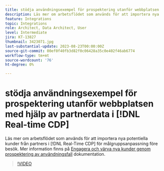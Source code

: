 ```yaml
---
title: stödja användningsexempel för prospektering utanför webbplatsen med hjälp av partnerdata i [!DNL Real-time CDP]
description: Läs mer om arbetsflödet som används för att importera nya potentiella kunder från partners i [!DNL Real-Time CDP] för målgruppsanpassning före besök. 
feature: Integrations
topic: Integrations
role: Architect, Data Architect, User
level: Intermediate
jira: KT-13827
thumbnail: 3423071.jpg
last-substantial-update: 2023-08-23T00:00:00Z
source-git-commit: 00ef0f40fb3d82f0c06428a35c0e402f46ab6774
workflow-type: tm+mt
source-wordcount: '76'
ht-degree: 0%

---
```


# stödja användningsexempel för prospektering utanför webbplatsen med hjälp av partnerdata i [!DNL Real-time CDP]

Läs mer om arbetsflödet som används för att importera nya potentiella kunder från partners i [!DNL Real-Time CDP] för målgruppsanpassning före besök. Mer information finns på [Engagera och värva nya kunder genom prospektering av användningsfall](https://experienceleague.adobe.com/docs/experience-platform/rtcdp/use-cases/partner-data/prospecting.html) dokumentation.

>[!VIDEO](https://video.tv.adobe.com/v/3423071/?learn=on)
